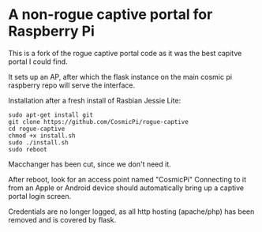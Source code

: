 # A non-rogue captive portal for Raspberry Pi

This is a fork of the rogue captive portal code as it was the best capitve portal I could find.

It sets up an AP, after which the flask instance on the main cosmic pi raspberry repo will serve the interface.

Installation after a fresh install of Rasbian Jessie Lite:
```
sudo apt-get install git
git clone https://github.com/CosmicPi/rogue-captive
cd rogue-captive
chmod +x install.sh
sudo ./install.sh
sudo reboot
```
Macchanger has been cut, since we don't need it.

After reboot, look for an access point named "CosmicPi" Connecting to it from an Apple or Android device should automatically bring up a captive portal login screen.

Credentials are no longer logged, as all http hosting (apache/php) has been removed and is covered by flask.
